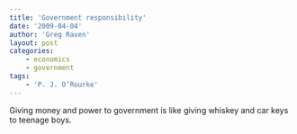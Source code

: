 ```yaml
---
title: 'Government responsibility'
date: '2009-04-04'
author: 'Greg Raven'
layout: post
categories:
    - economics
    - government
tags:
    - 'P. J. O’Rourke'
---
```


Giving money and power to government is like giving whiskey and car keys to teenage boys.